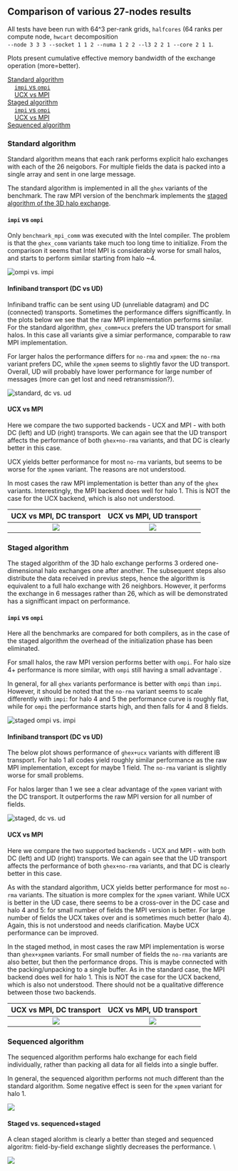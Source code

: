 ## Comparison of various 27-nodes results

All tests have been run with 64^3 per-rank grids, `halfcores` (64 ranks per compute node, `hwcart` decomposition  
`--node 3 3 3 --socket 1 1 2 --numa 1 2 2 --l3 2 2 1 --core 2 1 1`.

Plots present cumulative effective memory bandwidth of the exchange operation (more=better).

[Standard algorithm](#standard-algorithm)  
&nbsp; &nbsp;  [`impi` vs `ompi`](#impi-vs-ompi)  
&nbsp; &nbsp;  [UCX vs MPI](#ucx-vs-mpi)  
[Staged algorithm](#staged-algorithm)  
&nbsp; &nbsp;  [`impi` vs `ompi`](#impi-vs-ompi-1)  
&nbsp; &nbsp;  [UCX vs MPI](#ucx-vs-mpi-1)  
[Sequenced algorithm](#sequenced-algorithm)  

### Standard algorithm

Standard algorithm means that each rank performs explicit halo exchanges with each of the 26 neigobors. For
multiple fields the data is packed into a single array and sent in one large message.

The standard algorithm is implemented in all the `ghex` variants of the benchmark. 
The raw MPI version of the benchmark implements the [staged algorithm of the 3D halo exchange](#staged-algorithm).

#### `impi` vs `ompi`

Only `benchmark_mpi_comm` was executed with the Intel compiler. The problem is that
the `ghex_comm` variants take much too long time to initialize. From the comparison it
seems that Intel MPI is considerably worse for small halos, and starts to perform similar
starting from halo ~4.

![ompi vs. impi](betzy_ompi_vs_impi.png)

#### Infiniband transport (DC vs UD)

Infiniband traffic can be sent using UD (unreliable datagram) and DC (connected) transports. Sometimes the performance
differs signifficantly. In the plots below we see that the raw MPI implementation performs similar. For the standard algorithm,
`ghex_comm+ucx` prefers the UD transport for small halos. In this case all variants give a simiar performance, comparable
to raw MPI implementation.

For larger halos the performance differs for `no-rma` and `xpmem`: the `no-rma` variant prefers DC, while the `xpmem` seems
to slightly favor the UD transport. Overall, UD will probably have lower performance for large number of messages (more
can get lost and need retransmission?).

![standard, dc vs. ud](betzy_dc_vs_ud.png)

#### UCX vs MPI

Here we compare the two supported backends - UCX and MPI - with both DC (left) and UD (right) transports.
We can again see that the UD transport affects the performance of both `ghex+no-rma` variants, and that DC is clearly
better in this case.

UCX yields better performance for most `no-rma` variants, but seems to be worse for the `xpmem` variant. 
The reasons are not understood.

In most cases the raw MPI implementation is better than any of the `ghex` variants. Interestingly, the MPI backend
does well for halo 1. This is NOT the case for the UCX backend, which is also not understood.


UCX vs MPI, DC transport             |  UCX vs MPI, UD transport
:-------------------------:|:-------------------------:
![](betzy_ucx+dc_vs_mpi+dc.png)  |  ![](betzy_ucx+ud_vs_mpi+ud.png)


### Staged algorithm

The staged algorithm of the 3D halo exchange performs 3 ordered one-dimensional halo exchanges one after another.
The subsequent steps also distribute the data received in previus steps, hence the algorithm is equivalent to a full 
halo exchange with 26 neighbors. However, it performs the exchange in 6 messages rather than 26, which as will be demonstrated
has a signifficant impact on performance.

#### `impi` vs `ompi`

Here all the benchmarks are compared for both compilers, as in the case of the staged algorithm the overhead
of the initialization phase has been eliminated.

For small halos, the raw MPI version performs better with `ompi`. For halo size 4+ performance is more similar,
with `ompi` still having a small advantage`.

In general, for all `ghex` variants performance is better with `ompi` than `impi`. However, it should be noted that
the `no-rma` variant seems to scale differently with `impi`: for halo 4 and 5 the performance curve is roughly flat, 
while for `ompi` the performance starts high, and then falls for 4 and 8 fields.

![staged ompi vs. impi](betzy_staged+ompi_vs_staged+impi.png)

#### Infiniband transport (DC vs UD)

The below plot shows performance of `ghex+ucx` variants with different IB transport. 
For halo 1 all codes yield roughly similar performance as the raw MPI implementation, except for maybe 1 field.
The `no-rma` variant is slightly worse for small problems.

For halos larger than 1 we see a clear advantage of the `xpmem` variant with the DC transport. It outperforms the raw
MPI version for all number of fields. 

![staged, dc vs. ud](betzy_staged+dc_vs_staged+ud.png)

#### UCX vs MPI

Here we compare the two supported backends - UCX and MPI - with both DC (left) and UD (right) transports.
We can again see that the UD transport affects the performance of both `ghex+no-rma` variants, and that DC is clearly
better in this case.

As with the standard algorithm, UCX yields better performance for most `no-rma` variants. 
The situation is more complex for the `xpmem` variant. While UCX is better in the UD case, there
seems to be a cross-over in the DC case and halo 4 and 5: for small number of fields the MPI version is better.
For large number of fields the UCX takes over and is sometimes much better (halo 4). Again, this is not understood and 
needs clarification. Maybe UCX performance can be improved.

In the staged method, in most cases the raw MPI implementation is worse than `ghex+xpmem` variants. For small number of fields
the `no-rma` variants are also better, but then the performance drops. This is maybe connected with the packing/unpacking
to a single buffer. As in the standard case, the MPI backend does well for halo 1. This is NOT the case for the UCX backend, 
which is also not understood. There should not be a qualitative difference between those two backends.


UCX vs MPI, DC transport             |  UCX vs MPI, UD transport
:-------------------------:|:-------------------------:
![](betzy_staged+ucx+dc_vs_staged+mpi+dc.png)  |  ![](betzy_staged+ucx+ud_vs_staged+mpi+ud.png)


### Sequenced algorithm

The sequenced algorithm performs halo exchange for each field individually, rather than packing all data for all
fields into a single buffer.

In general, the sequenced algorithm performs not much different than the standard algorithm. Some negative effect
is seen for the `xpmem` variant for halo 1.

![](betzy_standard_vs_sequence.png)

#### Staged vs. sequenced+staged

A clean staged alorithm is clearly a better than steged and sequenced algoritm: field-by-field exchange slightly
decreases the performance. \

![](betzy_staged+dc_vs_staged+sequence+dc.png)
